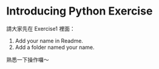 # Introducing Python Exercise

請大家先在 Exercise1 裡面： 
1. Add your name in Readme.
2. Add a folder named your name.

熟悉一下操作囉～

